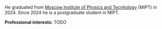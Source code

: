 He graduated from [Moscow Institute of Physics and Tecnhology](https://mipt.ru/english/) (MIPT) in 2024.
Since 2024 he is a postgraduate student in MIPT.

**Professional interests:** TODO
